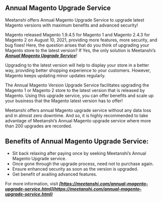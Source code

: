 ## Annual Magento Upgrade Service

Meetanshi offers Annual Magento Upgrade Service to upgrade latest Magento versions with maximum benefits and advanced security!

Magento released Magento 1.9.4.5 for Magento 1 and Magento 2.4.3 for Magento 2 on August 10, 2021, providing more features, more security, and bug fixes! Here, the question arises that do you think of upgrading your Magento store to the latest version? If Yes, the only solution is Meetanshi’s ***[Annual Magento Upgrade Service](https://meetanshi.com/annual-magento-upgrade-service.html)***!

Upgrading to the latest version will help to display your store in a better way, providing better shopping experience to your customers. However, Magento keeps updating minor updates regularly.

The Annual Magento Version Upgrade Service facilitates upgrading the Magento 1 or Magento 2 store to the latest version that is released by Magento. Using this upgrade service, you can offer benefits and scale up your business that the Magento latest version has to offer!

Meetanshi offers annual Magento upgrade service without any data loss and in almost zero downtime. And so, it is highly recommended to take advantage of Meetanshi’s Annual Magento upgrade service where more than 200 upgrades are recorded.

## Benefits of Annual Magento Upgrade Service:

* Sit back relaxing after paying once by seeking Meetanshi’s Annual Magento Upgrade service.
* Once gone through the upgrade process, need not to purchase again.
* Ensure enhanced security as soon as the version is upgraded.
* Get benefit of availing advanced features.

For more information, visit ***[https://meetanshi.com/annual-magento-upgrade-service.html](https://meetanshi.com/annual-magento-upgrade-service.html)***

